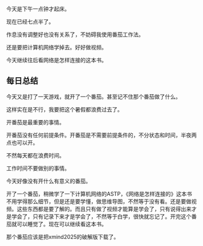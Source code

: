 今天是下午一点钟才起床。

现在已经七点半了。

作息没有调整好也没有关系了，不妨碍我使用番茄工作法。

还是要把计算机网络学掉去。好好做视频。

今天继续往后看网络是怎样连接的这本书。

## 每日总结

今天又是打了一天游戏，就开了一个番茄。甚至记不住那个番茄做了什么。

这样实在是不行，我要把这个暑假都浪费过去了。

开番茄是最重要的事情。

开番茄没有任何前提条件。开番茄是不需要前提条件的，不分状态和时间，半夜两点也可以开。

不然每天都在浪费时间。

工作时间不要做别的事情。

今天好像没有开什么有意义的番茄。

开了一个番茄，稍微学了一下计算机网络的ASTP，《网络是怎样连接的》这本书不用学得那么细节，但是还是要学懂，做思维导图，不然等于没有看。还是要做视频。这些东西都是要了解的。而且只有做了视频才能算是学会了，只有说得出来才是学会了，只有记录下来才是学会了，不然等于白学，很快就忘记了。开完这个番茄就可以睡觉了。现在可以继续看这本书。

那个番茄应该是把xmind2025的破解版下载了。